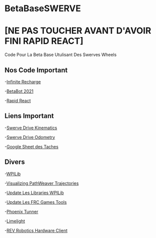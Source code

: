 # BetaBaseSWERVE 
# [NE PAS TOUCHER AVANT D'AVOIR FINI RAPID REACT]
 Code Pour La Beta Base Utulisant Des Swerves Wheels

## Nos Code Important
 -[Infinite Recharge](https://github.com/huskies5439/InfiniteRecharge)
 
 -[BetaBot 2021](https://github.com/huskies5439/BetaBotBleu2021)
 
 -[Rapid React](https://github.com/huskies5439/RapidReact)
 
## Liens Important

  -[Swerve Drive Kinematics](https://docs.wpilib.org/en/stable/docs/software/kinematics-and-odometry/swerve-drive-kinematics.html)
  
  -[Swerve Drive Odometry](https://docs.wpilib.org/en/stable/docs/software/kinematics-and-odometry/swerve-drive-odometry.html)
  
  -[Google Sheet des Tache](https://docs.google.com/spreadsheets/d/1AxY8FpF-gWeQtHU9PpCTP74TjODsy8M275rWg9LeZGs/edit#gid=0)[s](https://drive.google.com/file/d/1RP0ITKWUICqrbAXKZ2cotDWQud7qY4J7/view?usp=sharing)

## Divers

  -[WPILib](https://docs.wpilib.org/en/stable/index.html)
  
  -[Visualizing PathWeaver Trajectories](https://docs.wpilib.org/en/stable/docs/software/pathplanning/pathweaver/drawing-pathweaver-path.html)
  
  -[Update Les Libraries WPILib](https://docs.wpilib.org/en/stable/docs/zero-to-robot/step-2/wpilib-setup.html)
  
  -[Update Les FRC Games Tools](https://docs.wpilib.org/en/stable/docs/zero-to-robot/step-2/frc-game-tools.html)
  
  -[Phoenix Tunner](https://github.com/CrossTheRoadElec/Phoenix-Releases/releases/download/v5.20.2.2/CTRE_Phoenix_Framework_v5.20.2.2.exe)
  
  -[Limelight](https://downloads.limelightvision.io/software/LimelightFinderSetup1_0_1.exe)
  
  -[REV Robotics Hardware Client](https://docs.revrobotics.com/rev-control-system/managing-the-control-system/rev-hardware-client)
  
